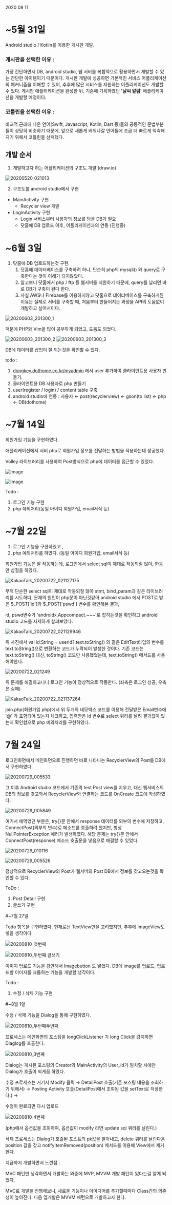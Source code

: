 2020 08 11 

# ~5월 31일

Android studio / Kotlin를 이용한 게시판 개발.

### 게시판을 선택한 이유 :
가장 간단하면서 DB, android studio, 웹 서버를 복합적으로 활용하면서 개발할 수 있는 간단한 아이템이기 때문이다. 
게시판 개발에 성공하면 기본적인 서비스 어플리케이션의 메커니즘을 이해할 수 있어, 추후에 많은 서비스를 지원하는 어플리케이션도 개발할 수 있다.
게시판 애플리케이션을 완성한 뒤, 기존에 기획하였던 <b>'날씨 알림'</b> 애플리케이션을 개발할 예정이다.

### 코틀린을 선택한 이유 :
비교적 근래에 나온 언어(Swift, Javascript, Kotlin, Dart 등)들의 공통적인 문법부분들이 상당히 비슷하기 때문에, 앞으로 새롭게 배워나갈 언어들에 조금 더 빠르게 익숙해지기 위해서 코틀린을 선택했다.

## 개발 순서

1. 개발하고자 하는 어플리케이션의 구조도 개발 (draw.io)

![20200520_021013](https://user-images.githubusercontent.com/57933815/83353913-c0979880-a390-11ea-9b5f-3c64120444f7.png)

2. 구조도를 android studio에서 구현

- MainActivity 구현
    - Recycler view 개발
- LoginActivity 구현
    - Login 서비스부터 사용자의 정보를 담을 DB가 필요
    - 닷홈에 DB 업로드 이후, 어플리케이션과의 연동 (진행중)

# ~6월 3일

1. 닷홈에 DB 업로드하는것 구현. 
    1. 닷홈에 데이터베이스를 구축하려 하니, 단순히 php의 mysqli() 와 query로 구축한다는 것이 이해가 되지않았다. 
    2. 알고보니 닷홈에서 php / ftp 등 웹서버를 지원하기 때문에, query를 날리면 바로 DB가 구축이 된다 한다.
    3. 사실 AWS나 Firebase를 이용하지않고 닷홈으로 데이터베이스를 구축하게된 이유는 실제로 서버를 구축할 때, 처음부터 만들어지는 과정을 API의 도움없이 개발하고 싶어서이다.

![20200603_201300_1](https://user-images.githubusercontent.com/57933815/83630364-abac4680-a5d6-11ea-929a-ab140f9afddf.png)

덕분에 PHP와 Vim을 많이 공부하게 되었고, 도움도 되었다.

![20200603_201300_2](https://user-images.githubusercontent.com/57933815/83630370-ad760a00-a5d6-11ea-8c4d-c0de19e7ec58.png)
![20200603_201300_3](https://user-images.githubusercontent.com/57933815/83630371-ae0ea080-a5d6-11ea-9577-e488f6035db0.png)

DB에 데이터를 삽입이 잘 되는것을 확인할 수 있다.

todo : 

1. [dongkey.dothome.co.kr/myadmin](http://dongkey.dothome.co.kr/myadmin) 에서 user 추가하여 클라이언트용 사용자 만들기.
2. 클라이언트용 DB 사용자로 php 만들기
3. user(register / login) / content table 구축
4. android studio에 연동 : 사용자 ← post(recyclerview) ← gson(to list) ← php ← DB(dothome)

# ~7월 14일

회원가입 기능을 구현하였다. 

애플리케이션에서 서버 php로 회원가입 정보를 전달하는 방법을 적용하는데 성공했다.

Volley 라이브러리를 사용하여 Post방식으로 php에 데이터를 접근할 수 있었다.

![image](https://user-images.githubusercontent.com/57933815/87441072-a27ab480-c62d-11ea-857b-5e72345ab1ff.png)

![image](https://user-images.githubusercontent.com/57933815/87441088-a7d7ff00-c62d-11ea-8ceb-5e1ede5719b1.png)

Todo : 

1. 로그인 기능 구현 
2. php 예외처리(동일 아이디 회원가입, email서식 등)

# ~7월 22일

1. 로그인 기능을 구현하였고 ,
2. php 예외처리를 하였다. (동일 아이디 회원가입, email서식 등)

회원가입 기능은 잘 작동하는데, 로그인에서 select sql이 제대로 작동되질 않아, 한동안 삽질을 하였다.

![KakaoTalk_20200722_021127175](https://user-images.githubusercontent.com/57933815/88085509-e5ee9900-cbc0-11ea-8402-642f9ef527f4.png)

무척 단순한 select sql이 제대로 작동되질 않아 stmt, bind_param과 같은 라이브러리를 시도하다, 문제의 원인이 php문이 아닌것같아 android studio 에서 POST로 받은 $_POST['id']와 $_POST['pswd'] 변수를 확인해본 결과, 

id, pswd변수가 'androidx.Appcompact.~~~'로 잡히는것을 확인하고 android studio 코드를 자세하게 살펴보았다.

![KakaoTalk_20200722_021129946](https://user-images.githubusercontent.com/57933815/88085508-e5560280-cbc0-11ea-92a0-c4d6251a7d4e.png)

위 사진에서 val id:String = userid?.text.toString() 와 같은 EditText타입의 변수를 text.toString()으로 변환하는 코드가 누락되어 발생한 것이다. 기존 코드는 text.toString() 대신, toString() 코드만 사용했었는데, text.toString() 메서드를 사용해야한다.

![20200722_021249](https://user-images.githubusercontent.com/57933815/88085505-e424d580-cbc0-11ea-80bf-073aaa2832f2.png)

위 문제를 해결하고나니 로그인 기능이 정상적으로 작동한다. (좌측은 로그인 성공, 우측은 실패)

![KakaoTalk_20200722_021137264](https://user-images.githubusercontent.com/57933815/88085507-e5560280-cbc0-11ea-9d89-5ad31f590d79.png)

join.php(회원가입 php)에서 위 두개의 네모박스 코드를 이용해 전달받은 Email변수에 '@' 가 포함되어 있는지 체크하고, 입력받은 Id 변수로 select 쿼리를 날려 결과값이 있는지 확인함으로 php 예외처리를 구현하였다.

# 7월 24일 

로그인화면에서 메인화면으로 진행하면 바로 나타나는 RecyclerView의 Post를 DB에서 구현하였다.

![20200729_005533](https://user-images.githubusercontent.com/57933815/88690151-4e47f800-d136-11ea-9317-1826f7bba86d.png)

그 이후 Android studio 코드에서 기존의 test Post view를 지우고, 대신 웹서비스의 DB의 정보를 갖고와서 RecyclerView와 연결하는 코드를 OnCreate 코드에 작성하였다. 

![20200729_005849](https://user-images.githubusercontent.com/57933815/88690885-1a210700-d137-11ea-9f4b-7a4247d33ce7.png)

여기서 애먹었던 부분은, try{}문 안에서 response 데이터를 외부의 변수에 저장하고, ConnectPost(외부의 변수)로 메소드를 호출하려 했지만, 항상 NullPointerException 에러가 발생하였다. 해당 문제는 try{}문 안에서 ConnectPost(response) 메소드 호출문을 넣음으로 해결할 수 있었다.

![20200729_010116](https://user-images.githubusercontent.com/57933815/88690884-1a210700-d137-11ea-8eb7-7dae9dd3ea99.png)

![20200729_005526](https://user-images.githubusercontent.com/57933815/88690159-4f792500-d136-11ea-8fd5-4e47ddd916d5.png)

정상적으로 RecyclerView의 Post가 웹서버의 Post DB에서 정보를 갖고오는것을 확인할 수 있다.

ToDo : 
1. Post Detail 구현
2. 글쓰기 구현

#~7월 27일

Todo 항목을 구현하였다. 현재로선 TextView만을 고려했지만, 추후에 ImageView도 넣을 생각이다.

![20200810_첫번째](https://user-images.githubusercontent.com/57933815/89802093-f82e7800-db6b-11ea-9d11-3cc0a8a3a30c.png)

![20200810_두번쨰 글쓰기](https://user-images.githubusercontent.com/57933815/89802102-fb296880-db6b-11ea-8f7c-7ffef3ef8a09.png)

            
이미지 업로드 기능을 감안해서 Imagebutton 도 넣었다. DB에 image를 업로드, 업로드할 이미지를 크롭하는 기능을 개발할 생각이다.

Todo : 
1. 수정 / 삭제 기능 구현

#~8월 1일

수정 / 삭제 기능을 Dialog을 통해 구현하였다.

![20200810_두번째두번째](https://user-images.githubusercontent.com/57933815/89802109-fcf32c00-db6b-11ea-89ab-0a99350bc25e.png)

프로세스는 메인화면의 포스팅을 longClickListener 가 long Click을 감지하면 Diaglog를 호출한다.

![20200810_3번째](https://user-images.githubusercontent.com/57933815/89802178-1dbb8180-db6c-11ea-92f2-61176bbedeb3.png)



Dialog는 게시된 포스팅의 Creator와 MainActivity의 User_id가 일치할 시에만 Dialog가 호출이 되게끔 하였다.

수정 프로세스는 거기서 Modify 클릭 → DetailPost 호출(기존 포스팅 내용을 조회하기 위해서) → Posting Activity 호출(DetailPost에서 조회된 값을 setText로 저장한다.) → 

수정이 완료되면 다시 업로드 

![20200810_4번째](https://user-images.githubusercontent.com/57933815/89802127-0381a380-db6c-11ea-83e2-4172367ea692.png)

(php에서 옵션값을 조회하여, 옵션값이 modify 라면 update sql 쿼리를 날린다.)

삭제 프로세스는 Dialog가 호출된 포스트의 pk값을 알아내고, delete 쿼리를 날린다음 position 값을 갖고 notifyItemRemoved(position) 메서드를 이용해 View에서 제거한다.

지금까지 개발하면서 느낀점 :

MVC 패턴만 생각하면서 개발하는 와중에 MVP, MVVM 개발 패턴이 있다는걸 알게 되었다.

MVC로 개발을 진행해보니, 새로운 기능이나 아이디어를 추가할때마다 Class간의 의존성이 높아진다. 다음 앱개발은 MVVM 패턴으로 개발하고자 한다.
